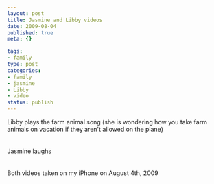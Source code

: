 ```yaml
--- 
layout: post
title: Jasmine and Libby videos
date: 2009-08-04
published: true
meta: {}

tags: 
- family
type: post
categories: 
- family
- jasmine
- Libby
- video
status: publish
---
```

Libby plays the farm animal song (she is wondering how you take farm animals on vacation if they aren't allowed on the plane)<br /><br /><br />Jasmine laughs<br /><br /><br />Both videos taken on my iPhone on August 4th, 2009
